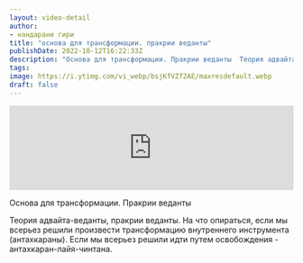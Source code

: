 ```yaml
---
layout: video-detail
author:
- нандарани гири
title: "основа для трансформации. пракрии веданты"
publishDate: 2022-10-12T16:22:33Z
description: "Основа для трансформации. Пракрии веданты  Теория адвайта-веданты, пракрии веданты. На что опираться, если мы всерьез решили произвести трансформацию внутреннего инструмента (антахкараны). Если мы всерьез решили идти путем освобождения - антахкаран-"
tags: 
image: https://i.ytimg.com/vi_webp/bsjKfVZf2AE/maxresdefault.webp
draft: false
---
```


<iframe width="100%" src="https://www.youtube.com/embed/bsjKfVZf2AE" frameborder="0" allowfullscreen=""></iframe> 

 Основа для трансформации. Пракрии веданты

 Теория адвайта-веданты, пракрии веданты. На что опираться, если мы всерьез решили произвести трансформацию внутреннего инструмента (антахкараны). Если мы всерьез решили идти путем освобождения - антахкаран-лайя-чинтана.   

 